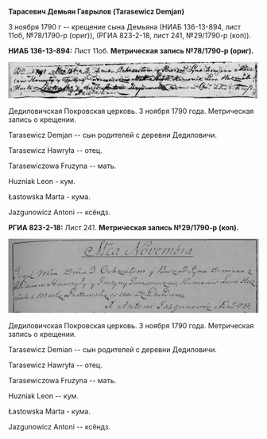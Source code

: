 **Тарасевич Демьян Гаврылов (Tarasewicz Demjan)**

3 ноября 1790 г -- крещение сына Демьяна (НИАБ 136-13-894, лист 11об,
№78/1790-р (ориг)), (РГИА 823-2-18, лист 241, №29/1790-р (коп)).

**НИАБ 136-13-894:** Лист 11об. **Метрическая запись №78/1790-р
(ориг).**

![](./media/3c2ee27671e033708d8884cd7257069fe6ff9bb3.png)

Дедиловичская Покровская церковь. 3 ноября 1790 года. Метрическая запись
о крещении.

Tarasewicz Demjan -- сын родителей с деревни Дедиловичи.

Tarasewicz Hawryła -- отец.

Tarasewiczowa Fruzyna -- мать.

Huzniak Leon - кум.

Łastowska Marta - кума.

Jazgunowicz Antoni -- ксёндз.

**РГИА 823-2-18:** Лист 241. **Метрическая запись №29/1790-р (коп).**

![](./media/28fe3396215497d354c06e2f3f7b451e15dfcfa6.png)

Дедиловичская Покровская церковь. 3 ноября 1790 года. Метрическая запись
о крещении.

Tarasewicz Demian -- сын родителей с деревни Дедиловичи.

Tarasewicz Hawryła -- отец.

Tarasewiczowa Fruzyna -- мать.

Huzniak Leon -- кум.

Łastowska Marta - кума.

Jazgunowicz Antoni -- ксёндз.
